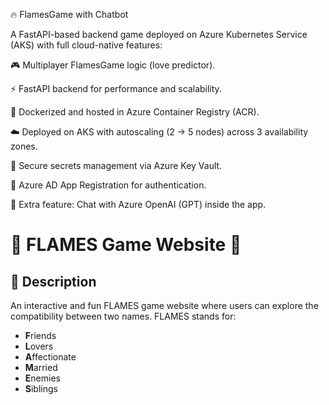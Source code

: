 🔥 FlamesGame with Chatbot

A FastAPI-based backend game deployed on Azure Kubernetes Service (AKS) with full cloud-native features:

🎮 Multiplayer FlamesGame logic (love predictor).

⚡ FastAPI backend for performance and scalability.

🐳 Dockerized and hosted in Azure Container Registry (ACR).

☁️ Deployed on AKS with autoscaling (2 → 5 nodes) across 3 availability zones.

🔐 Secure secrets management via Azure Key Vault.

🔑 Azure AD App Registration for authentication.

🤖 Extra feature: Chat with Azure OpenAI (GPT) inside the app.





















# 🎉 FLAMES Game Website 🎉

## 🚀 Description
An interactive and fun FLAMES game website where users can explore the compatibility between two names. FLAMES stands for:
- **F**riends
- **L**overs
- **A**ffectionate
- **M**arried
- **E**nemies
- **S**iblings

 

